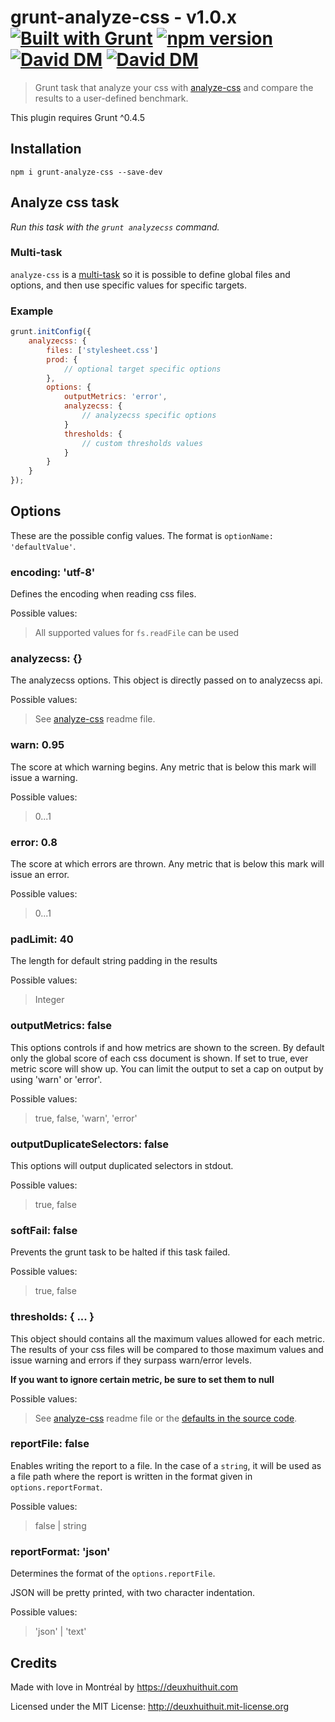 # grunt-analyze-css - v1.0.x [![Built with Grunt](https://cdn.gruntjs.com/builtwith.png)](http://gruntjs.com/) [![npm version](https://badge.fury.io/js/grunt-analyze-css.svg)](http://badge.fury.io/js/grunt-analyze-css) [![David DM](https://david-dm.org/DeuxHuitHuit/grunt-analyze-css.svg?style=flat)](https://david-dm.org/DeuxHuitHuit/grunt-analyze-css#info=dependencies) [![David DM](https://david-dm.org/DeuxHuitHuit/grunt-analyze-css/dev-status.svg?style=flat)](https://david-dm.org/DeuxHuitHuit/grunt-analyze-css#info=devDependencies)

> Grunt task that analyze your css with [analyze-css](https://github.com/macbre/analyze-css) 
and compare the results to a user-defined benchmark.

This plugin requires Grunt ^0.4.5

## Installation

`npm i grunt-analyze-css --save-dev`

## Analyze css task

*Run this task with the `grunt analyzecss` command.*

### Multi-task

`analyze-css` is a [multi-task](http://gruntjs.com/creating-tasks#multi-tasks) so it is possible
to define global files and options, and then use specific values for specific targets.

### Example

````javascript
grunt.initConfig({
    analyzecss: {
        files: ['stylesheet.css']
        prod: {
            // optional target specific options
        },
        options: {
            outputMetrics: 'error',
            analyzecss: {
                // analyzecss specific options
            }
            thresholds: {
                // custom thresholds values
            }
        }
    }
});
````

## Options

These are the possible config values. The format is `optionName: 'defaultValue'`.

### encoding: 'utf-8'

Defines the encoding when reading css files.

Possible values:
> All supported values for `fs.readFile` can be used

### analyzecss: {}

The analyzecss options. This object is directly passed on to analyzecss api.

Possible values:
> See [analyze-css](https://github.com/macbre/analyze-css) readme file.

### warn: 0.95

The score at which warning begins. Any metric that is below this mark will
issue a warning.

Possible values:
> 0...1

### error: 0.8

The score at which errors are thrown. Any metric that is below this mark will
issue an error.

Possible values:
> 0...1

### padLimit: 40

The length for default string padding in the results

Possible values:
> Integer

### outputMetrics: false

This options controls if and how metrics are shown to the screen.
By default only the global score of each css document is shown.
If set to true, ever metric score will show up. You can limit the
output to set a cap on output by using 'warn' or 'error'.

Possible values:
> true, false, 'warn', 'error'

### outputDuplicateSelectors: false

This options will output duplicated selectors in stdout.

Possible values:
> true, false

### softFail: false

Prevents the grunt task to be halted if this task failed.

Possible values:
> true, false

### thresholds: { ... }

This object should contains all the maximum values allowed for each metric.
The results of your css files will be compared to those maximum values
and issue warning and errors if they surpass warn/error levels.

**If you want to ignore certain metric, be sure to set them to null**

Possible values:
> See [analyze-css](https://github.com/macbre/analyze-css) readme file or 
the [defaults in the source code](https://github.com/DeuxHuitHuit/grunt-analyze-css/blob/master/tasks/analyze-css.js#L20).

### reportFile: false

Enables writing the report to a file. In the case of a `string`, it will be
used as a file path where the report is written in the format given in `options.reportFormat`.

Possible values:
> false | string

### reportFormat: 'json'

Determines the format of the `options.reportFile`.

JSON will be pretty printed, with two character indentation.

Possible values:
> 'json' | 'text'

## Credits

Made with love in Montréal by <https://deuxhuithuit.com>

Licensed under the MIT License: <http://deuxhuithuit.mit-license.org>

